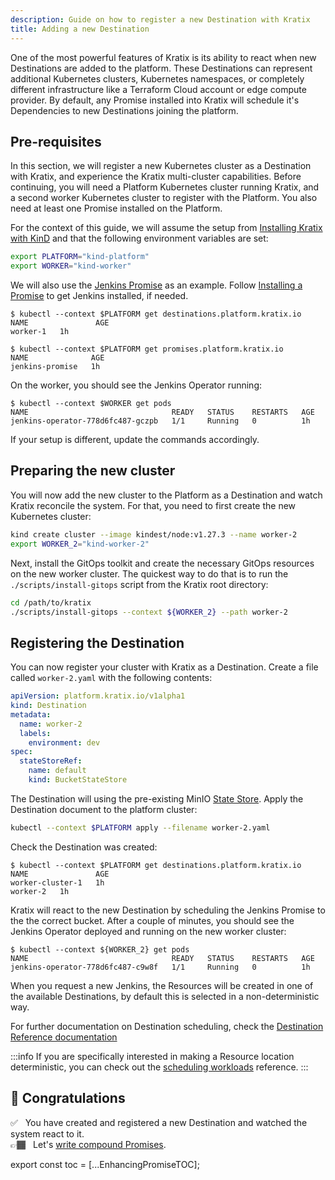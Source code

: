 ```yaml
---
description: Guide on how to register a new Destination with Kratix
title: Adding a new Destination
---
```


One of the most powerful features of Kratix is its ability to react when new Destinations are added to the platform. These Destinations can represent additional Kubernetes clusters, Kubernetes namespaces, or completely different infrastructure like a Terraform Cloud account or edge compute provider. By default, any Promise installed into Kratix will schedule it's Dependencies to new Destinations joining the platform.

## Pre-requisites

In this section, we will register a new Kubernetes cluster as a Destination with Kratix, and
experience the Kratix multi-cluster capabilities. Before continuing, you will need a Platform
Kubernetes cluster running Kratix, and a second worker Kubernetes cluster to
register with the Platform. You also need at least one Promise installed on
the Platform.

For the context of this guide, we will assume the setup from [Installing Kratix
with KinD](./installing-kratix) and that the following environment variables are
set:

```bash
export PLATFORM="kind-platform"
export WORKER="kind-worker"
```

We will also use the [Jenkins
Promise](https://github.com/syntasso/kratix-marketplace/tree/main/jenkins) as an
example. Follow [Installing a Promise](./installing-a-promise) to get Jenkins
installed, if needed.


```shell-session
$ kubectl --context $PLATFORM get destinations.platform.kratix.io
NAME               AGE
worker-1   1h

$ kubectl --context $PLATFORM get promises.platform.kratix.io
NAME              AGE
jenkins-promise   1h
```

On the worker, you should see the Jenkins Operator running:

```shell-session
$ kubectl --context $WORKER get pods
NAME                                READY   STATUS    RESTARTS   AGE
jenkins-operator-778d6fc487-gczpb   1/1     Running   0          1h
```

If your setup is different, update the commands accordingly.

## Preparing the new cluster

You will now add the new cluster to the Platform as a Destination and watch Kratix reconcile the
system. For that, you need to first create the new Kubernetes cluster:

```bash
kind create cluster --image kindest/node:v1.27.3 --name worker-2
export WORKER_2="kind-worker-2"
```

Next, install the GitOps toolkit and create the necessary GitOps resources on the new worker cluster. The quickest
way to do that is to run the `./scripts/install-gitops` script from the Kratix root
directory:

```bash
cd /path/to/kratix
./scripts/install-gitops --context ${WORKER_2} --path worker-2
```

## Registering the Destination

You can now register your cluster with Kratix as a Destination. Create a file called `worker-2.yaml` with the
following contents:

```yaml title="worker-2.yaml"
apiVersion: platform.kratix.io/v1alpha1
kind: Destination
metadata:
  name: worker-2
  labels:
    environment: dev
spec:
  stateStoreRef:
    name: default
    kind: BucketStateStore
```

The Destination will using the pre-existing MinIO [State Store](/docs/main/05-reference/06-statestore/01-statestore.md).
Apply the Destination document to the platform cluster:

```bash
kubectl --context $PLATFORM apply --filename worker-2.yaml
```

Check the Destination was created:

```shell-session {4}
$ kubectl --context $PLATFORM get destinations.platform.kratix.io
NAME               AGE
worker-cluster-1   1h
worker-2   1h
```

Kratix will react to the new Destination by scheduling the Jenkins Promise
to the the correct bucket. After a couple of minutes, you should see the Jenkins Operator
deployed and running on the new worker cluster:

```shell-session {3}
$ kubectl --context ${WORKER_2} get pods
NAME                                READY   STATUS    RESTARTS   AGE
jenkins-operator-778d6fc487-c9w8f   1/1     Running   0          1h
```

When you request a new Jenkins, the Resources will be created in one of the available Destinations, by default this is selected in a non-deterministic way.

For further documentation on Destination scheduling, check the [Destination Reference
documentation](../reference/destinations/intro)

:::info
If you are specifically interested in making a Resource location deterministic, you can check out the [scheduling workloads](../05-reference/04-multicluster-management.md#workloads) reference.
:::


## 🎉 Congratulations

✅&nbsp;&nbsp; You have created and registered a new Destination and watched the system react to it.<br />
👉🏾&nbsp;&nbsp; Let's [write compound Promises](./compound-promises).

export const toc = [...EnhancingPromiseTOC];
